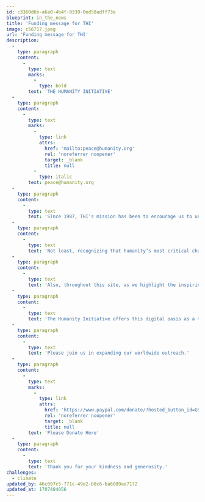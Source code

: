 ```yaml
---
id: c3360d6b-a6a0-4b4f-9339-0ed58adff73e
blueprint: in_the_news
title: 'Funding message for THI'
image: c56717.jpeg
url: 'Funding message for THI'
description:
  -
    type: paragraph
    content:
      -
        type: text
        marks:
          -
            type: bold
        text: 'THE HUMANITY INITIATIVE'
  -
    type: paragraph
    content:
      -
        type: text
        marks:
          -
            type: link
            attrs:
              href: 'mailto:peace@humanity.org'
              rel: 'noreferrer noopener'
              target: _blank
              title: null
          -
            type: italic
        text: peace@humanity.org
  -
    type: paragraph
    content:
      -
        type: text
        text: 'Since 1987, THI’s mission has been to encourage us to understand this planet as our common home – and to act on that necessary enlightenment.'
  -
    type: paragraph
    content:
      -
        type: text
        text: 'Not least, recognizing that humanity’s most critical challenge is to end war, we now are designing grass roots peace gatherings across the continents, intent on countering fascism at every turn with resolute and engaging humanism.'
  -
    type: paragraph
    content:
      -
        type: text
        text: 'Also, throughout this site, as we highlight the inspiring efforts of those in the trenches of positive change and at the forefront of civilization, we champion those who make quieter but equally positive changes every day in every distant neighborhood.'
  -
    type: paragraph
    content:
      -
        type: text
        text: 'The Humanity Initiative offers this digital oasis as a town meeting for the planet, as insight on Earth’s major challenges, and as inspiration to tune our personal journeys to help solve them.'
  -
    type: paragraph
    content:
      -
        type: text
        text: 'Please join us in expanding our worldwide outreach.'
  -
    type: paragraph
    content:
      -
        type: text
        marks:
          -
            type: link
            attrs:
              href: 'https://www.paypal.com/donate/?hosted_button_id=GSUQHNBGQUE52'
              rel: 'noreferrer noopener'
              target: _blank
              title: null
        text: 'Please Donate Here'
  -
    type: paragraph
    content:
      -
        type: text
        text: 'Thank you for your kindness and generosity.'
challenges:
  - climate
updated_by: 46c097c5-771c-49e2-b8c6-ba6009ae7172
updated_at: 1707484056
---
```

